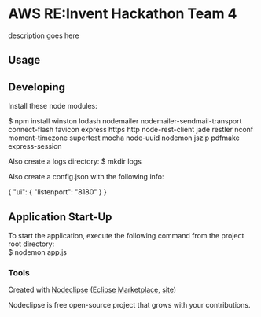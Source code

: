 

# AWS RE:Invent Hackathon Team 4
description goes here

## Usage



## Developing
Install these node modules:

 $ npm install winston lodash nodemailer nodemailer-sendmail-transport connect-flash favicon express https http node-rest-client jade restler nconf moment-timezone supertest mocha node-uuid nodemon jszip pdfmake express-session

Also create a logs directory:
 $ mkdir logs

Also create a config.json with the following info:

{
  "ui": {
    "listenport": "8180"
  }
}

## Application Start-Up
To start the application, execute the following command from the project root directory:<br/>
$ nodemon app.js


### Tools

Created with [Nodeclipse](https://github.com/Nodeclipse/nodeclipse-1)
 ([Eclipse Marketplace](http://marketplace.eclipse.org/content/nodeclipse), [site](http://www.nodeclipse.org))   

Nodeclipse is free open-source project that grows with your contributions.
